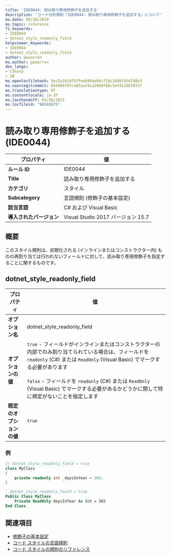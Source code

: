 ```yaml
---
title: 'IDE0044: 読み取り専用修飾子を追加する'
description: 'コード分析規則「IDE0044: 読み取り専用修飾子を追加する」について'
ms.date: 09/30/2020
ms.topic: reference
f1_keywords:
- IDE0044
- dotnet_style_readonly_field
helpviewer_keywords:
- IDE0044
- dotnet_style_readonly_field
author: gewarren
ms.author: gewarren
dev_langs:
- CSharp
- VB
ms.openlocfilehash: 5ec5a1619f5ffeeb90ae04cf19c160bfd5df48e3
ms.sourcegitcommit: 05d0087dfca85aac9ca2960f86c5efd218bf833f
ms.translationtype: HT
ms.contentlocale: ja-JP
ms.lasthandoff: 03/30/2021
ms.locfileid: "96591675"
---
```

# <a name="add-readonly-modifier-ide0044"></a>読み取り専用修飾子を追加する (IDE0044)

|プロパティ|値|
|-|-|
| **ルール ID** | IDE0044 |
| **Title** | 読み取り専用修飾子を追加する |
| **カテゴリ** | スタイル |
| **Subcategory** | 言語規則 (修飾子の基本設定) |
| **該当言語** | C# および Visual Basic |
| **導入されたバージョン** | Visual Studio 2017 バージョン 15.7 |

## <a name="overview"></a>概要

このスタイル規則は、初期化される (インラインまたはコンストラクター内) ものの再割り当ては行われないフィールドに対して、読み取り専用修飾子を指定することに関するものです。

## <a name="dotnet_style_readonly_field"></a>dotnet_style_readonly_field

|プロパティ|値|
|-|-|
| **オプション名** | dotnet_style_readonly_field |
| **オプションの値** | `true` - フィールドがインラインまたはコンストラクターの内部でのみ割り当てられている場合は、フィールドを `readonly` (C#) または `ReadOnly` (Visual Basic) でマークする必要があります<br /><br />`false` - フィールドを `readonly` (C#) または `ReadOnly` (Visual Basic) でマークする必要があるかどうかに関して特に規定がないことを指定します |
| **既定のオプションの値** | `true` |

### <a name="example"></a>例

```csharp
// dotnet_style_readonly_field = true
class MyClass
{
    private readonly int _daysInYear = 365;
}
```

```vb
' dotnet_style_readonly_field = true
Public Class MyClass
    Private ReadOnly daysInYear As Int = 365
End Class
```

## <a name="see-also"></a>関連項目

- [修飾子の基本設定](modifier-preferences.md)
- [コード スタイルの言語規則](language-rules.md)
- [コード スタイルの規則のリファレンス](index.md)
